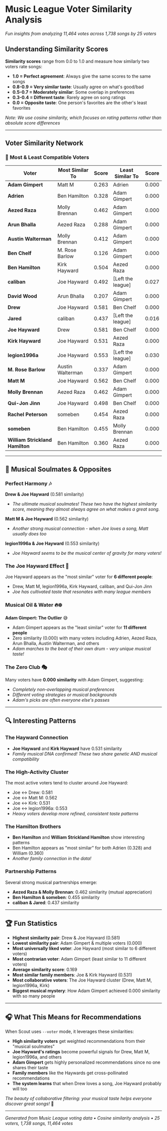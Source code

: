 # Music League Voter Similarity Analysis

*Fun insights from analyzing 11,464 votes across 1,738 songs by 25 voters*

## Understanding Similarity Scores

**Similarity scores** range from 0.0 to 1.0 and measure how similarly two voters rate songs:
- **1.0 = Perfect agreement**: Always give the same scores to the same songs
- **0.8-0.9 = Very similar taste**: Usually agree on what's good/bad
- **0.5-0.7 = Moderately similar**: Some overlap in preferences
- **0.3-0.4 = Different taste**: Rarely agree on song ratings
- **0.0 = Opposite taste**: One person's favorites are the other's least favorites

*Note: We use cosine similarity, which focuses on rating patterns rather than absolute score differences*

---

## Voter Similarity Network

### 👥 **Most & Least Compatible Voters**

| Voter | Most Similar To | Score | Least Similar To | Score |
|-------|-----------------|-------|------------------|-------|
| **Adam Gimpert** | Matt M | 0.263 | Adrien | 0.000 |
| **Adrien** | Ben Hamilton | 0.328 | Adam Gimpert | 0.000 |
| **Aezed Raza** | Molly Brennan | 0.462 | Adam Gimpert | 0.000 |
| **Arun Bhalla** | Aezed Raza | 0.288 | Adam Gimpert | 0.000 |
| **Austin Walterman** | Molly Brennan | 0.412 | Adam Gimpert | 0.000 |
| **Ben Chelf** | M. Rose Barlow | 0.126 | Adam Gimpert | 0.000 |
| **Ben Hamilton** | Kirk Hayward | 0.504 | Aezed Raza | 0.000 |
| **caliban** | Joe Hayward | 0.492 | [Left the league] | 0.027 |
| **David Wood** | Arun Bhalla | 0.207 | Adam Gimpert | 0.000 |
| **Drew** | Joe Hayward | 0.581 | Ben Chelf | 0.000 |
| **Jared** | caliban | 0.437 | [Left the league] | 0.016 |
| **Joe Hayward** | Drew | 0.581 | Ben Chelf | 0.000 |
| **Kirk Hayward** | Joe Hayward | 0.531 | Aezed Raza | 0.000 |
| **legion1996a** | Joe Hayward | 0.553 | [Left the league] | 0.030 |
| **M. Rose Barlow** | Austin Walterman | 0.337 | Adam Gimpert | 0.000 |
| **Matt M** | Joe Hayward | 0.562 | Ben Chelf | 0.000 |
| **Molly Brennan** | Aezed Raza | 0.462 | Adam Gimpert | 0.000 |
| **Qui-Jon Jinn** | Joe Hayward | 0.498 | Ben Chelf | 0.000 |
| **Rachel Peterson** | someben | 0.454 | Aezed Raza | 0.000 |
| **someben** | Ben Hamilton | 0.455 | Molly Brennan | 0.000 |
| **William Strickland Hamilton** | Ben Hamilton | 0.360 | Aezed Raza | 0.000 |

---

## 🎵 **Musical Soulmates & Opposites**

### **Perfect Harmony** 🎶
**Drew & Joe Hayward** (0.581 similarity)
- *The ultimate musical soulmates! These two have the highest similarity score, meaning they almost always agree on what makes a great song.*

**Matt M & Joe Hayward** (0.562 similarity)  
- *Another strong musical connection - when Joe loves a song, Matt usually does too*

**legion1996a & Joe Hayward** (0.553 similarity)
- *Joe Hayward seems to be the musical center of gravity for many voters!*

### **The Joe Hayward Effect** 🌟
Joe Hayward appears as the "most similar" voter for **6 different people**:
- Drew, Matt M, legion1996a, Kirk Hayward, caliban, and Qui-Jon Jinn
- *Joe has cultivated taste that resonates with many league members*

### **Musical Oil & Water** 🔥❄️
**Adam Gimpert: The Outlier** 😅
- Adam Gimpert appears as the "least similar" voter for **11 different people**
- Zero similarity (0.000) with many voters including Adrien, Aezed Raza, Arun Bhalla, Austin Walterman, and others
- *Adam marches to the beat of their own drum - very unique musical taste!*

### **The Zero Club** 🎭
Many voters have **0.000 similarity** with Adam Gimpert, suggesting:
- *Completely non-overlapping musical preferences*
- *Different voting strategies or musical backgrounds*
- *Adam's picks are often everyone else's passes*

---

## 🔍 **Interesting Patterns**

### **The Hayward Connection**
- **Joe Hayward** and **Kirk Hayward** have 0.531 similarity
- *Family musical DNA confirmed! These two share genetic AND musical compatibility*

### **The High-Activity Cluster**
The most active voters tend to cluster around Joe Hayward:
- Joe ↔ Drew: 0.581
- Joe ↔ Matt M: 0.562  
- Joe ↔ Kirk: 0.531
- Joe ↔ legion1996a: 0.553
- *Heavy voters develop more refined, consistent taste patterns*

### **The Hamilton Brothers**
- **Ben Hamilton** and **William Strickland Hamilton** show interesting patterns
- Ben Hamilton appears as "most similar" for both Adrien (0.328) and William (0.360)
- *Another family connection in the data!*

### **Partnership Patterns**
Several strong musical partnerships emerge:
- **Aezed Raza & Molly Brennan**: 0.462 similarity (mutual appreciation)
- **Ben Hamilton & someben**: 0.455 similarity  
- **caliban & Jared**: 0.437 similarity

---

## 🏆 **Fun Statistics**

- **Highest similarity pair**: Drew & Joe Hayward (0.581)
- **Lowest similarity pair**: Adam Gimpert & multiple voters (0.000)
- **Most universally liked voter**: Joe Hayward (most similar to 6 different voters)
- **Most contrarian voter**: Adam Gimpert (least similar to 11 different voters)
- **Average similarity score**: 0.169
- **Most similar family members**: Joe & Kirk Hayward (0.531)
- **Most collaborative voters**: The Joe Hayward cluster (Drew, Matt M, legion1996a, Kirk)
- **Biggest musical mystery**: How Adam Gimpert achieved 0.000 similarity with so many people

---

## 🎧 **What This Means for Recommendations**

When Scout uses `--voter` mode, it leverages these similarities:

- **High similarity voters** get weighted recommendations from their "musical soulmates"
- **Joe Hayward's ratings** become powerful signals for Drew, Matt M, legion1996a, and others
- **Adam Gimpert** gets highly personalized recommendations since no one shares their taste
- **Family members** like the Haywards get cross-pollinated recommendations
- **The system learns** that when Drew loves a song, Joe Hayward probably will too

*The beauty of collaborative filtering: your musical taste helps everyone discover great songs!* 🎵

---

*Generated from Music League voting data • Cosine similarity analysis • 25 voters, 1,738 songs, 11,464 votes*